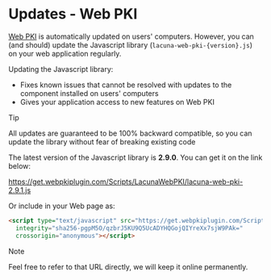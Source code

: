 ﻿# Updates - Web PKI

[Web PKI](index.md) is automatically updated on users' computers. However, you can (and should) update the Javascript library
(`lacuna-web-pki-{version}.js`) on your web application regularly.

Updating the Javascript library:

* Fixes known issues that cannot be resolved with updates to the component installed on users' computers
* Gives your application access to new features on Web PKI

> [!TIP]
> All updates are guaranteed to be 100% backward compatible, so you can update the library without fear of breaking existing code

The latest version of the Javascript library is **2.9.0**. You can get it on the link below:

https://get.webpkiplugin.com/Scripts/LacunaWebPKI/lacuna-web-pki-2.9.1.js

Or include in your Web page as:
```html
<script type="text/javascript" src="https://get.webpkiplugin.com/Scripts/LacunaWebPKI/lacuna-web-pki-2.9.1.js"
  integrity="sha256-pgpM5O/qzbrJ5KU9Q5UcADYHQGojQIYreXx7sjW9PAk="
  crossorigin="anonymous"></script>
```

> [!NOTE]
> Feel free to refer to that URL directly, we will keep it online permanently.

